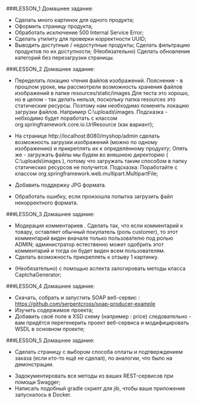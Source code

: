 ###LESSON_1 Домашнее задание:

  +  Сделать много картинок для одного продукта;
  + Оформить страницу продукта;
  +  Обработать исключение 500 Internal Service Error;
  + Сделать утилиту для проверки корректности UUID;
  +  Выводить доступные / недоступные продукты;
    Сделать фильтрацию продуктов по их доступности;
    (Необязательно) Сделать обновление категорий без перезагрузки страницы.

###LESSON_2 Домашнее задание:

+ Переделать локацию чтения файлов изображений. Пояснение - в прошлом уроке, мы рассмотрели возможность хранения файлов изображений в папке resources/static/images Для теста это хорошо, но в целом - так делать нельзя, поскольку папка resources это статические ресурсы. Поэтому нам необходимо поменять локацию загрузки файлов. Например C:\uploads\images. Подсказка - небходимо будет поработать с классом org.springframework.core.io.UrlResource (как вариант);

+ На странице http://localhost:8080/myshop/admin сделать возможность загрузки изображений (можно по одному изображению) и прикреплять их к определённому продукту; Опять же - загружать файлы мы будем во внешнюю директорию ( C:\uploads\images ), потому что загружать таким способом в папку статических ресурсов не получится. Подсказка: Поработайте с классом org.springframework.web.multipart.MultipartFile;

+ Добавить поддержку JPG формата.

+ Обработать ошибку, если произошла попытка загрузить файл некорректного формата.

###LESSON_3 Домашнее задание:

+ Модерация комментариев . Сделать так, что если комментарий к товару, оставляет обычный покупатель (роль customer), то этот комментарий виден вначале только пользователю под ролью ADMIN; администратор естественно может одобрить этот комментарий и тогда он будет виден всем пользователям.
+ Сделать возможность прикреплять к отзыву 1 картинку.
- (Необязательно) с помощью аспекта залогировать методы класса CaptchaGenerator;

###LESSON_4 Домашнее задание:

+ Скачать, собрать и запустить SOAP веб-сервис : https://github.com/serpentcross/soap-producer-example
+ Изучить содержимое проекта;
+ Добавить своё поле в XSD схему (например : price) следовательно - вам придётся перегенерить проект веб-сервиса и модифицировать WSDL в основном проекте;

###LESSON_5 Домашнее задание:

  + Сделать страницу с выбором способа оплаты и подтверждением заказа (если кто-то ещё не сделал), по аналогии, что было на демонстрации.
  - Задокументировать все методы из ваших REST-сервисов при помощи Swagger;
  - Написать подобный gradle скрипт для jib, чтобы ваше приложение запускалось в Docker.
